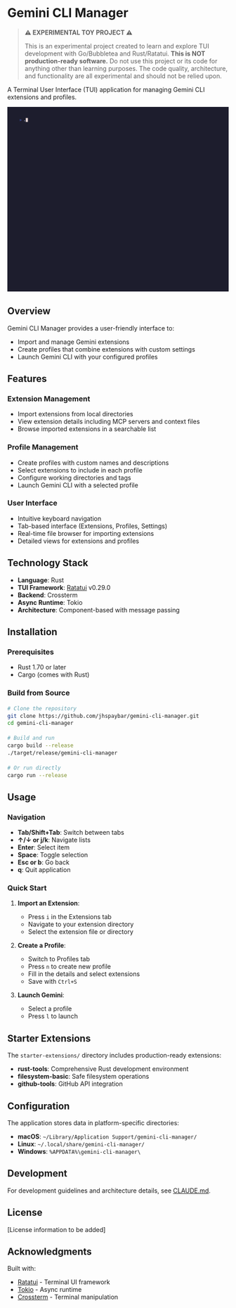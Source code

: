 # Gemini CLI Manager

> **⚠️ EXPERIMENTAL TOY PROJECT ⚠️**
> 
> This is an experimental project created to learn and explore TUI development with Go/Bubbletea and Rust/Ratatui. 
> **This is NOT production-ready software.** Do not use this project or its code for anything other than learning purposes.
> The code quality, architecture, and functionality are all experimental and should not be relied upon.

A Terminal User Interface (TUI) application for managing Gemini CLI extensions and profiles.

![Gemini CLI Manager Demo](demo.gif)

## Overview

Gemini CLI Manager provides a user-friendly interface to:
- Import and manage Gemini extensions
- Create profiles that combine extensions with custom settings
- Launch Gemini CLI with your configured profiles

## Features

### Extension Management
- Import extensions from local directories
- View extension details including MCP servers and context files
- Browse imported extensions in a searchable list

### Profile Management
- Create profiles with custom names and descriptions
- Select extensions to include in each profile
- Configure working directories and tags
- Launch Gemini CLI with a selected profile

### User Interface
- Intuitive keyboard navigation
- Tab-based interface (Extensions, Profiles, Settings)
- Real-time file browser for importing extensions
- Detailed views for extensions and profiles

## Technology Stack

- **Language**: Rust
- **TUI Framework**: [Ratatui](https://ratatui.rs/) v0.29.0
- **Backend**: Crossterm
- **Async Runtime**: Tokio
- **Architecture**: Component-based with message passing

## Installation

### Prerequisites
- Rust 1.70 or later
- Cargo (comes with Rust)

### Build from Source

```bash
# Clone the repository
git clone https://github.com/jhspaybar/gemini-cli-manager.git
cd gemini-cli-manager

# Build and run
cargo build --release
./target/release/gemini-cli-manager

# Or run directly
cargo run --release
```

## Usage

### Navigation
- **Tab/Shift+Tab**: Switch between tabs
- **↑/↓ or j/k**: Navigate lists
- **Enter**: Select item
- **Space**: Toggle selection
- **Esc or b**: Go back
- **q**: Quit application

### Quick Start

1. **Import an Extension**:
   - Press `i` in the Extensions tab
   - Navigate to your extension directory
   - Select the extension file or directory

2. **Create a Profile**:
   - Switch to Profiles tab
   - Press `n` to create new profile
   - Fill in the details and select extensions
   - Save with `Ctrl+S`

3. **Launch Gemini**:
   - Select a profile
   - Press `l` to launch

## Starter Extensions

The `starter-extensions/` directory includes production-ready extensions:
- **rust-tools**: Comprehensive Rust development environment
- **filesystem-basic**: Safe filesystem operations
- **github-tools**: GitHub API integration

## Configuration

The application stores data in platform-specific directories:
- **macOS**: `~/Library/Application Support/gemini-cli-manager/`
- **Linux**: `~/.local/share/gemini-cli-manager/`
- **Windows**: `%APPDATA%\gemini-cli-manager\`

## Development

For development guidelines and architecture details, see [CLAUDE.md](CLAUDE.md).

## License

[License information to be added]

## Acknowledgments

Built with:
- [Ratatui](https://ratatui.rs/) - Terminal UI framework
- [Tokio](https://tokio.rs/) - Async runtime
- [Crossterm](https://github.com/crossterm-rs/crossterm) - Terminal manipulation